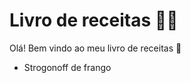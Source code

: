 # Livro de receitas :man_cook:
Olá! Bem vindo ao meu livro de receitas :wave:
 - Strogonoff de frango